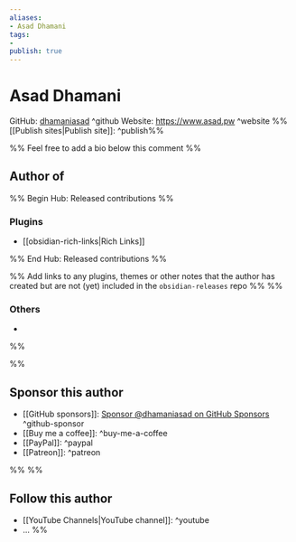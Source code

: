 ```yaml
---
aliases:
- Asad Dhamani
tags: 
- 
publish: true
---
```


# Asad Dhamani

GitHub: [dhamaniasad](https://github.com/dhamaniasad/) ^github
Website: <https://www.asad.pw> ^website
%%[[Publish sites|Publish site]]: ^publish%%

%% Feel free to add a bio below this comment %%


## Author of

%% Begin Hub: Released contributions %%
### Plugins
- [[obsidian-rich-links|Rich Links]]

%% End Hub: Released contributions %%

%% Add links to any plugins, themes or other notes that the author has created but are not (yet) included in the `obsidian-releases` repo %%
%%
### Others 

- 
%%

%%
## Sponsor this author

- [[GitHub sponsors]]: [Sponsor @dhamaniasad on GitHub Sponsors](https://github.com/sponsors/dhamaniasad) ^github-sponsor
- [[Buy me a coffee]]: ^buy-me-a-coffee
- [[PayPal]]: ^paypal
- [[Patreon]]: ^patreon

%%
%%
## Follow this author

- [[YouTube Channels|YouTube channel]]: ^youtube
- ...
%%